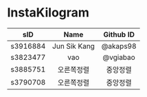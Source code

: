 # InstaKilogram
|sID|Name|Github ID|
|:---:|:---:|:---:|
|s3916884|Jun Sik Kang|@akaps98|
|s3823477|vao|@vgiabao|
|s3885751|오른쪽정렬|중앙정렬|
|s3790708|오른쪽정렬|중앙정렬|
